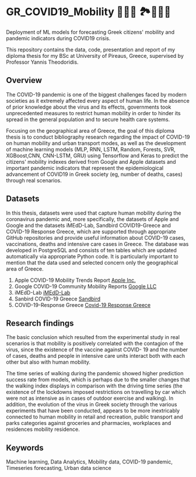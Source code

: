 # GR_COVID19_Mobility 🦠😷🚗 🏞️🚶🏽‍♂️
Deployment of ML models for forecasting Greek citizens' mobility and pandemic indicators during COVID19 crisis.

This repository contains the data, code, presentation and report of my diploma thesis for my BSc at University of Pireaus, Greece, supervised by Professor Yannis Theodoridis.
## Overview
The COVID-19 pandemic is one of the biggest challenges faced by modern societies as it extremely affected every aspect of human life. In the absence of prior knowledge about the virus and its effects, governments took unprecedented measures to restrict human mobility in order to hinder its spread in the general population and to secure health care systems.

Focusing on the geographical area of ​​Greece, the goal of this diploma thesis is to conduct bibliography research regarding the impact of COVID-19 on human mobility and urban transport modes, as well as the development of machine learning models (MLP, RNN, LSTM, Random, Forests, SVR, XGBoost,CNN, CNN-LSTM, GRU) using Tensorflow and Keras to predict the citizens' mobility indexes derived from Google and Apple datasets and important pandemic indicators that represent the epidemiological advancement of COVID19 in Greek society (eg, number of deaths, cases) through real scenarios.

## Datasets
In this thesis, datasets were used that capture human mobility during the coronavirus pandemic  and, more specifically, the datasets of Apple and Google and the datasets iMEdD-Lab, Sandbird COVID19-Greece and COVID-19 Response Greece, which are supported through appropriate GitHub repositories and provide useful information about COVID-19 cases, vaccinations, deaths and intensive care cases in Greece. The database was developed in PostgreSQL and consists of ten tables which are updated automatically via appropriate Python code. It is particularly important to mention that the data used and selected concern only the geographical area of Greece.

1. Apple COVID-19 Mobility Trends Report [Apple Inc.](https://covid19.apple.com/mobility)
2. Google COVID-19 Community Mobility Reports [Google LLC](https://www.google.com/covid19/mobility/)
3. iMEdD-Lab [iMEdD-Lab](https://github.com/iMEdD-Lab/open-data/tree/master/COVID-19)
4. Sanbird COVID-19 Greece [Sandbird](https://github.com/Sandbird/covid19-Greece)
5. COVID-19-Response Greece  [Covid-19 Response Greece](https://github.com/Covid-19-Response-Greece/covid19-data-greece)

## Research findings
The basic conclusion which resulted from the experimental study in real scenarios is that mobility is positively correlated with the contagion of the virus, since the existence of the vaccine against COVID- 19 and the number of cases, deaths and people in intensive care units interact both with each other but also with human mobility.

The time series of walking during the pandemic showed higher prediction success rate from models, which is perhaps due to the smaller changes that the walking index displays in comparison with the driving time series (the existence of the lockdowns imposed restrictions on travelling by car which were not as intensive as in cases of outdoor exercise and walking).  In addition, the evolution of the virus in Greek society through the various experiments that have been conducted, appears to be more inextricably connected to human mobility in retail and recreation, public transport and parks categories against groceries and pharmacies, workplaces and residences mobility residence.

## Keywords
Machine learning, Data Analytics, Mobility data, COVID-19 pandemic, Timeseries forecasting, Urban data science

   
